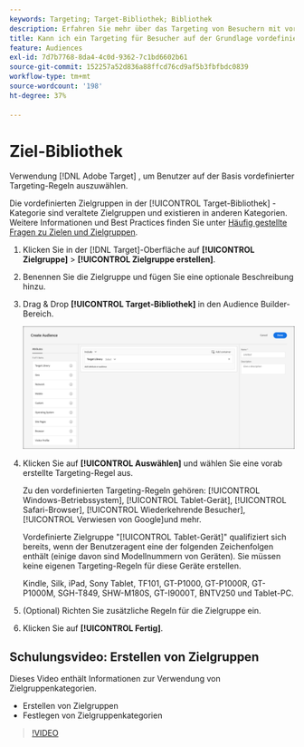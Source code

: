 ```yaml
---
keywords: Targeting; Target-Bibliothek; Bibliothek
description: Erfahren Sie mehr über das Targeting von Besuchern mit vordefinierten alten Zielgruppen.
title: Kann ich ein Targeting für Besucher auf der Grundlage vordefinierter Targeting-Regeln durchführen?
feature: Audiences
exl-id: 7d7b7768-8da4-4c0d-9362-7c1bd6602b61
source-git-commit: 152257a52d836a88ffcd76cd9af5b3fbfbdc0839
workflow-type: tm+mt
source-wordcount: '198'
ht-degree: 37%

---
```


# Ziel-Bibliothek

Verwendung [!DNL Adobe Target] , um Benutzer auf der Basis vordefinierter Targeting-Regeln auszuwählen.

Die vordefinierten Zielgruppen in der [!UICONTROL Target-Bibliothek] -Kategorie sind veraltete Zielgruppen und existieren in anderen Kategorien. Weitere Informationen und Best Practices finden Sie unter [Häufig gestellte Fragen zu Zielen und Zielgruppen](/help/main/c-target/c-troubleshooting-targets-and-audiences/troubleshooting-targets-and-audiences.md#concept_C4EE4B8F4840430CBD798D579A8F208D).

1. Klicken Sie in der [!DNL Target]-Oberfläche auf **[!UICONTROL Zielgruppe]** > **[!UICONTROL Zielgruppe erstellen]**.
1. Benennen Sie die Zielgruppe und fügen Sie eine optionale Beschreibung hinzu.
1. Drag &amp; Drop **[!UICONTROL Target-Bibliothek]** in den Audience Builder-Bereich.

   ![Ziel-Bibliothek](assets/target_library.png)

1. Klicken Sie auf **[!UICONTROL Auswählen]** und wählen Sie eine vorab erstellte Targeting-Regel aus.

   Zu den vordefinierten Targeting-Regeln gehören: [!UICONTROL Windows-Betriebssystem], [!UICONTROL Tablet-Gerät], [!UICONTROL Safari-Browser], [!UICONTROL Wiederkehrende Besucher], [!UICONTROL Verwiesen von Google]und mehr.

   Vordefinierte Zielgruppe &quot;[!UICONTROL Tablet-Gerät]&quot; qualifiziert sich bereits, wenn der Benutzeragent eine der folgenden Zeichenfolgen enthält (einige davon sind Modellnummern von Geräten). Sie müssen keine eigenen Targeting-Regeln für diese Geräte erstellen.

   Kindle, Silk, iPad, Sony Tablet, TF101, GT-P1000, GT-P1000R, GT-P1000M, SGH-T849, SHW-M180S, GT-I9000T, BNTV250 und Tablet-PC.

1. (Optional) Richten Sie zusätzliche Regeln für die Zielgruppe ein.
1. Klicken Sie auf **[!UICONTROL Fertig]**.

## Schulungsvideo: Erstellen von Zielgruppen

Dieses Video enthält Informationen zur Verwendung von Zielgruppenkategorien.

* Erstellen von Zielgruppen
* Festlegen von Zielgruppenkategorien

>[!VIDEO](https://video.tv.adobe.com/v/17392)
